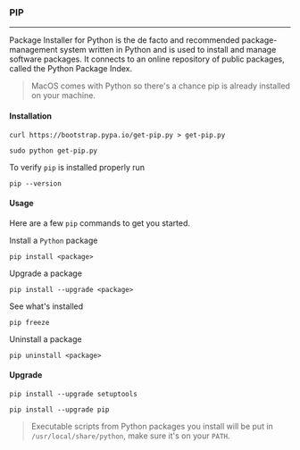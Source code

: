 ### PIP
---
Package Installer for Python is the de facto and recommended package-management system written in Python and is used to install and manage software packages. It connects to an online repository of public packages, called the Python Package Index.

> MacOS comes with Python so there's a chance pip is already installed on your machine.

#### Installation
```
curl https://bootstrap.pypa.io/get-pip.py > get-pip.py
```
```
sudo python get-pip.py
```

To verify `pip` is installed properly run
```
pip --version
```

#### Usage
Here are a few `pip` commands to get you started.

Install a `Python` package
```
pip install <package>
```

Upgrade a package
```
pip install --upgrade <package>
```

See what's installed
```
pip freeze
```

Uninstall a package
```
pip uninstall <package>
```

#### Upgrade
```
pip install --upgrade setuptools
```
```
pip install --upgrade pip
```

>Executable scripts from Python packages you install will be put in `/usr/local/share/python`, make sure it's on your `PATH`.
